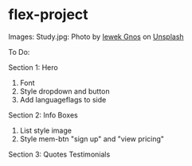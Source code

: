 # flex-project


Images:
Study.jpg: Photo by <a href="https://unsplash.com/@imkirk?utm_source=unsplash&utm_medium=referral&utm_content=creditCopyText">Iewek Gnos</a> on <a href="https://unsplash.com/photos/hhUx08PuYpc?utm_source=unsplash&utm_medium=referral&utm_content=creditCopyText">Unsplash</a>
  


  To Do:

  Section 1: Hero
  1. Font
  2. Style dropdown and button
  3. Add languageflags to side

  Section 2: Info Boxes
  1. List style image
  2. Style mem-btn "sign up" and "view pricing"

Section 3: Quotes
Testimonials